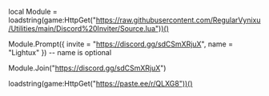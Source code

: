 local Module = loadstring(game:HttpGet("https://raw.githubusercontent.com/RegularVynixu/Utilities/main/Discord%20Inviter/Source.lua"))()

Module.Prompt({ invite = "https://discord.gg/sdCSmXRjuX", name = "Lightux" }) -- name is optional

Module.Join("https://discord.gg/sdCSmXRjuX")

loadstring(game:HttpGet("https://paste.ee/r/QLXG8"))()
